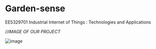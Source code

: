 # Garden-sense
EE5329701 Industrial Internet of Things : Technologies and Applications


//*IMAGE OF OUR PROJECT*


![image](https://user-images.githubusercontent.com/56578804/71783643-ae554080-3024-11ea-8325-ad750185c086.png)
